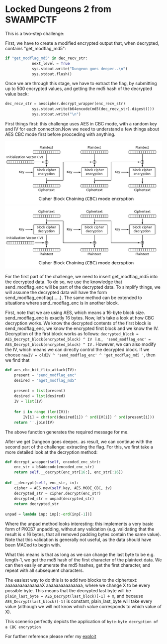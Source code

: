 # Locked Dungeons 2 from SWAMPCTF

This is a two-step challenge:

First, we have to create a modified encrypted output that, when decrypted, contains "get_modflag_md5":
```python
if "get_modflag_md5" in dec_recv_str:
            next_level = True
            sys.stdout.write("Dungeon goes deeper..\n")
            sys.stdout.flush()
```
Once we are through this stage, we have to extract the flag, by submitting up to 500 encrypted values, and getting the md5 hash of the decrypted value back:
```python
dec_recv_str = aescipher.decrypt_wrapper(enc_recv_str)
            sys.stdout.write(b64encode(md5(dec_recv_str).digest()))
            sys.stdout.write("\n")
```

First things first: this challenge uses AES in CBC mode, with a random key and IV for each connection.Now we need to understand a few things about AES CBC mode first before procceding with anything.

![blockdiagramdecryption](https://github.com/noxious-dervisious/1st-Year-Crypto-Challenges/blob/master/CTF_Challenges/LockedDungeoons2/601px-CBC_encryption.svg.png)
![blockdiagramencryption](https://github.com/noxious-dervisious/1st-Year-Crypto-Challenges/blob/master/CTF_Challenges/LockedDungeoons2/601px-CBC_decryption.svg.png)

For the first part of the challenge, we need to insert get_modflag_md5 into the decrypted data. To do so, we use the knowledge that send_modflag_enc will be part of the decrypted data. To simplify things, we will assume the decrypted data will have the form send_modflag_encflag{.....}. The same method can be extended to situations where send_modflag_enc is in another block.

First, note that we are using AES, which means a 16-byte block size. send_modflag_enc is exactly 16 bytes. Now, let's take a look at how CBC decryption works. We know the decrypted contents of the first block is send_modflag_enc, we know the encrypted first block and we know the IV. Decryption of the first block works as follows: 
```decrypted_block = AES_Decrypt_block(encrypted_block) ^ IV ``` 
i.e., 
``` 'send_modflag_enc' = AES_Decrypt_block(encrypted_block) ^ IV``` .
However, we can also modify the IV, which means we can directly control the decrypted block. If we choose 
```newIV = oldIV ^ 'send_modflag_enc' ^ 'get_modflag_md5 '```,
then we find that

```python
def aes_cbc_bit_flip_attack(IV):
	present = "send_modflag_enc"
	desired = "aget_modflag_md5"

	present = list(present)
	desired = list(desired)
	IV = list(IV)

	for i in range (len(IV)):
		IV[i] = chr(ord(desired[i]) ^ ord(IV[i]) ^ ord(present[i]))
	return ''.join(IV)
```

The above function generates the required message for me.

After we get Dungeon goes deeper.. as result, we can continue with the second part of the challenge: extracting the flag. For this, we first take a more detailed look at the decryption method:
```python
def decrypt_wrapper(self, encoded_enc_str):
    enc_str = b64decode(encoded_enc_str)
    return self.__decrypt(enc_str[16:], enc_str[:16])

def __decrypt(self, enc_str, iv):
    cipher = AES.new(self.key, AES.MODE_CBC, iv)
    decrypted_str = cipher.decrypt(enc_str)
    decrypted_str = unpad(decrypted_str)
    return decrypted_str
    
unpad = lambda inp: inp[:-ord(inp[-1])]
```
Where the unpad method looks interesting: this implements a very basic form of PKCS7 unpadding, without any validation (e.g. validating that the result is ≤ 16 bytes, that all removed padding bytes contain the same value). Note that this validation is generally not useful, as the data should have been MACed to begin with.

What this means is that as long as we can change the last byte to be e.g. length-1, we get the md5 hash of the first character of the plaintext data. We can then easily enumerate the md5 hashes, get the first character, and repeat with all subsequent characters.

The easiest way to do this is to add two blocks to the ciphertext: aaaaaaaaaaaaaaaX aaaaaaaaaaaaaaa, where we change X to be every possible byte. This means that the decrypted last byte will be ```plain_last_byte = AES_Decrypt(last_block)[-1] ⊕ X```, and because ```AES_Decrypt(last_block)[-1]``` is constant, plain_last_byte will take every value (although we will not know which value corresponds to which value of X).

This scenerio perfectly depicts the application of ```byte-byte decryption of a CBC encryption ```

For further reference please refer my [exploit](https://github.com/noxious-dervisious/1st-Year-Crypto-Challenges/blob/master/CTF_Challenges/LockedDungeoons2/exploit.py)
